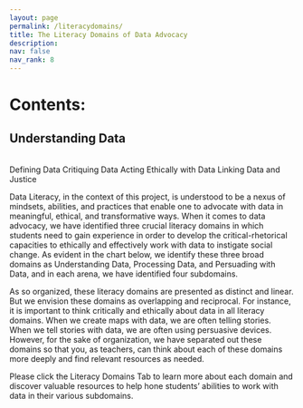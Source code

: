 ```yaml
---
layout: page
permalink: /literacydomains/
title: The Literacy Domains of Data Advocacy
description:
nav: false
nav_rank: 8
---
```


<link rel="stylesheet" href="https://cdn.jsdelivr.net/npm/@shoelace-style/shoelace@2.5.2/cdn/themes/light.css" />
<script type="module" src="https://cdn.jsdelivr.net/npm/@shoelace-style/shoelace@2.5.2/cdn/shoelace.js" ></script>

# Contents:

<h2>
Understanding Data
</h2><br>
<sl-button-group label="Alignment">
  <sl-button href="https://da4asandbox.github.io/curricularsite/defining-data/">Defining Data</sl-button>
  <sl-button href="">Critiquing Data</sl-button>
  <sl-button href="">Acting Ethically with Data</sl-button>
  <sl-button href="">Linking Data and Justice</sl-button>
</sl-button-group>
</center>

Data Literacy, in the context of this project, is understood to be a nexus of mindsets, abilities, and practices that enable one to advocate with data in meaningful, ethical, and transformative ways. When it comes to data advocacy, we have identified three crucial literacy domains in which students need to gain experience in order to develop the critical-rhetorical capacities to ethically and effectively work with data to instigate social change. As evident in the chart below, we identify these three broad domains as Understanding Data, Processing Data, and Persuading with Data, and in each arena, we have identified four subdomains.
 
As so organized, these literacy domains are presented as distinct and linear. But we envision these domains as overlapping and reciprocal. For instance, it is important to think critically and ethically about data in all literacy domains. When we create maps with data, we are often telling stories. When we tell stories with data, we are often using persuasive devices. However, for the sake of organization, we have separated out these domains so that you, as teachers, can think about each of these domains more deeply and find relevant resources as needed.
 
Please click the Literacy Domains Tab to learn more about each domain and discover valuable resources to help hone students’ abilities to work with data in their various subdomains.
